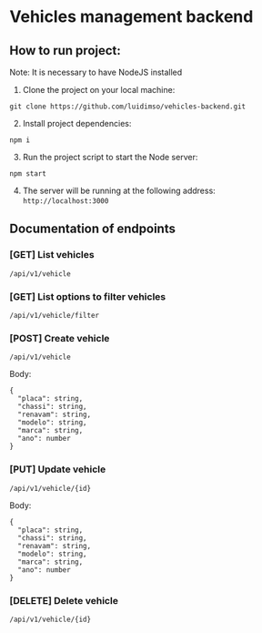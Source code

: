 # Vehicles management backend

## How to run project:

Note: It is necessary to have NodeJS installed

1. Clone the project on your local machine:

```git clone https://github.com/luidimso/vehicles-backend.git```

2. Install project dependencies:

```npm i```

3. Run the project script to start the Node server:

```npm start```

4. The server will be running at the following address: ```http://localhost:3000```


## Documentation of endpoints

### [GET] List vehicles
```/api/v1/vehicle```

### [GET] List options to filter vehicles
```/api/v1/vehicle/filter```

### [POST] Create vehicle
```/api/v1/vehicle```

Body:

```
{
  "placa": string,
  "chassi": string,
  "renavam": string,
  "modelo": string,
  "marca": string,
  "ano": number
}
```

### [PUT] Update vehicle
```/api/v1/vehicle/{id}```

Body:

```
{
  "placa": string,
  "chassi": string,
  "renavam": string,
  "modelo": string,
  "marca": string,
  "ano": number
}
```

### [DELETE] Delete vehicle
```/api/v1/vehicle/{id}```